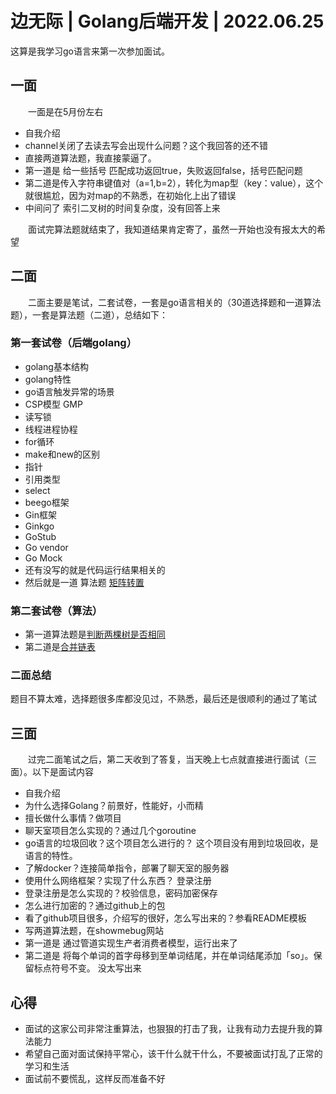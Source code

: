 # 边无际 | Golang后端开发 | 2022.06.25

这算是我学习go语言来第一次参加面试。

## 一面
&ensp;&ensp;&ensp;&ensp;一面是在5月份左右
- 自我介绍
- channel关闭了去读去写会出现什么问题？这个我回答的还不错
- 直接两道算法题，我直接蒙逼了。
- 第一道是 给一些括号  匹配成功返回true，失败返回false，括号匹配问题
- 第二道是传入字符串键值对（a=1,b=2），转化为map型（key：value），这个就很尴尬，因为对map的不熟悉，在初始化上出了错误 
- 中间问了 索引二叉树的时间复杂度，没有回答上来   

&ensp;&ensp;&ensp;&ensp;面试完算法题就结束了，我知道结果肯定寄了，虽然一开始也没有报太大的希望


## 二面
&ensp;&ensp;&ensp;&ensp;二面主要是笔试，二套试卷，一套是go语言相关的（30道选择题和一道算法题），一套是算法题（二道），总结如下：    
### 第一套试卷（后端golang）
-   golang基本结构
-   golang特性
-   go语言触发异常的场景
-   CSP模型 GMP
-   读写锁
-   线程进程协程
-   for循环
-   make和new的区别
-   指针
-   引用类型
-   select
-   beego框架
-   Gin框架
-   Ginkgo
-   GoStub
-   Go vendor
-   Go Mock
- 还有没写的就是代码运行结果相关的
- 然后就是一道 算法题 [矩阵转置](https://leetcode.cn/problems/transpose-matrix/)
### 第二套试卷（算法）
- 第一道算法题是[判断两棵树是否相同](https://leetcode.cn/problems/same-tree/)
- 第二道是[合并链表](https://leetcode.cn/problems/he-bing-liang-ge-pai-xu-de-lian-biao-lcof/)
### 二面总结
题目不算太难，选择题很多库都没见过，不熟悉，最后还是很顺利的通过了笔试


## 三面
&ensp;&ensp;&ensp;&ensp;过完二面笔试之后，第二天收到了答复，当天晚上七点就直接进行面试（三面）。以下是面试内容       
- 自我介绍
- 为什么选择Golang？前景好，性能好，小而精
- 擅长做什么事情？做项目
- 聊天室项目怎么实现的？通过几个goroutine
- go语言的垃圾回收？这个项目怎么进行的？ 这个项目没有用到垃圾回收，是语言的特性。
- 了解docker？连接简单指令，部署了聊天室的服务器
- 使用什么网络框架？实现了什么东西？  登录注册
- 登录注册是怎么实现的？校验信息，密码加密保存
- 怎么进行加密的？通过github上的包
- 看了github项目很多，介绍写的很好，怎么写出来的？参看README模板
- 写两道算法题，在showmebug网站
- 第一道是 通过管道实现生产者消费者模型，运行出来了
- 第二道是 将每个单词的首字母移到至单词结尾，并在单词结尾添加「so」。保留标点符号不变。 没太写出来

## 心得

- 面试的这家公司非常注重算法，也狠狠的打击了我，让我有动力去提升我的算法能力
- 希望自己面对面试保持平常心，该干什么就干什么，不要被面试打乱了正常的学习和生活
- 面试前不要慌乱，这样反而准备不好
